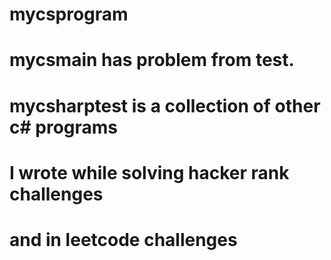 # mycsprogram

#
# mycsmain has problem from test.
# mycsharptest is a collection of other c# programs 
# I wrote while solving hacker rank challenges
# and in leetcode challenges 
#

